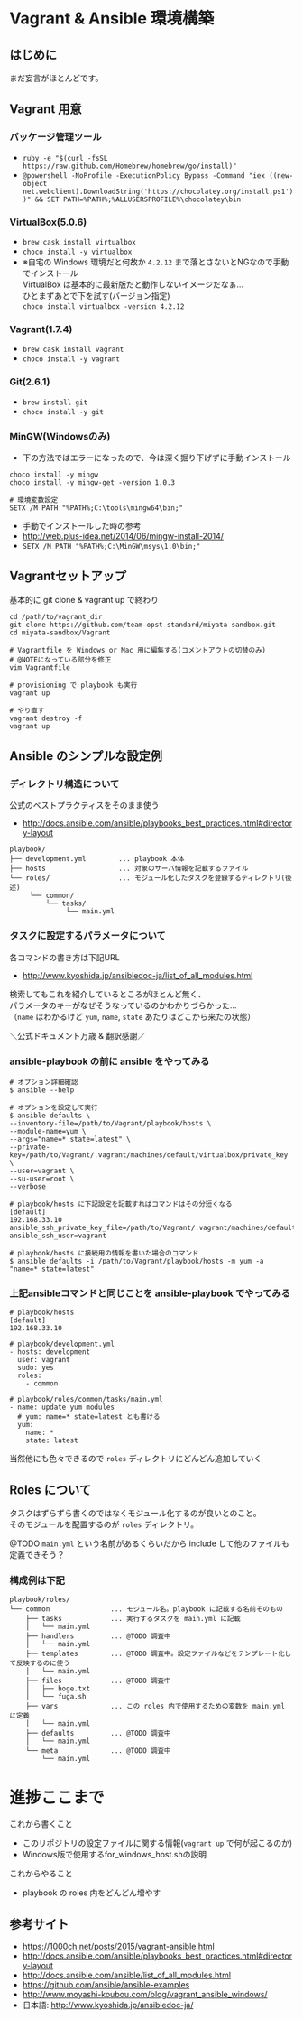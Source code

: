 Vagrant & Ansible 環境構築
======

## はじめに
まだ妄言がほとんどです。

## Vagrant 用意
### パッケージ管理ツール
* `ruby -e "$(curl -fsSL https://raw.github.com/Homebrew/homebrew/go/install)"`
* `@powershell -NoProfile -ExecutionPolicy Bypass -Command "iex ((new-object net.webclient).DownloadString('https://chocolatey.org/install.ps1'))" && SET PATH=%PATH%;%ALLUSERSPROFILE%\chocolatey\bin`

### VirtualBox(5.0.6)
* `brew cask install virtualbox`
* `choco install -y virtualbox`
* ※自宅の Windows 環境だと何故か `4.2.12` まで落とさないとNGなので手動でインストール  
VirtualBox は基本的に最新版だと動作しないイメージだなぁ...  
ひとまずあとで下を試す(バージョン指定)  
`choco install virtualbox -version 4.2.12`

### Vagrant(1.7.4)
* `brew cask install vagrant`
* `choco install -y vagrant`

### Git(2.6.1)
* `brew install git`
* `choco install -y git`

### MinGW(Windowsのみ)
* 下の方法ではエラーになったので、今は深く掘り下げずに手動インストール

```
choco install -y mingw
choco install -y mingw-get -version 1.0.3

# 環境変数設定
SETX /M PATH "%PATH%;C:\tools\mingw64\bin;"
```

* 手動でインストールした時の参考
* http://web.plus-idea.net/2014/06/mingw-install-2014/
* `SETX /M PATH "%PATH%;C:\MinGW\msys\1.0\bin;"`

## Vagrantセットアップ

基本的に git clone & vagrant up で終わり

```
cd /path/to/vagrant_dir
git clone https://github.com/team-opst-standard/miyata-sandbox.git
cd miyata-sandbox/Vagrant

# Vagrantfile を Windows or Mac 用に編集する(コメントアウトの切替のみ)
# @NOTEになっている部分を修正
vim Vagrantfile

# provisioning で playbook も実行
vagrant up

# やり直す
vagrant destroy -f
vagrant up
```

## Ansible のシンプルな設定例

### ディレクトリ構造について
公式のベストプラクティスをそのまま使う
* http://docs.ansible.com/ansible/playbooks_best_practices.html#directory-layout

```
playbook/
├── development.yml        ... playbook 本体
├── hosts                  ... 対象のサーバ情報を記載するファイル
└── roles/                 ... モジュール化したタスクを登録するディレクトリ(後述)
     └── common/
         └── tasks/
              └── main.yml
```

### タスクに設定するパラメータについて
各コマンドの書き方は下記URL
* http://www.kyoshida.jp/ansibledoc-ja/list_of_all_modules.html

検索してもこれを紹介しているところがほとんど無く、  
パラメータのキーがなぜそうなっているのかわかりづらかった...  
（`name` はわかるけど `yum`, `name`, `state` あたりはどこから来たの状態）

＼公式ドキュメント万歳 & 翻訳感謝／

### ansible-playbook の前に ansible をやってみる

```
# オプション詳細確認
$ ansible --help

# オプションを設定して実行
$ ansible defaults \
--inventory-file=/path/to/Vagrant/playbook/hosts \
--module-name=yum \
--args="name=* state=latest" \
--private-key=/path/to/Vagrant/.vagrant/machines/default/virtualbox/private_key \
--user=vagrant \
--su-user=root \
--verbose

# playbook/hosts に下記設定を記載すればコマンドはその分短くなる
[default]
192.168.33.10 ansible_ssh_private_key_file=/path/to/Vagrant/.vagrant/machines/default/virtualbox/private_key ansible_ssh_user=vagrant

# playbook/hosts に接続用の情報を書いた場合のコマンド
$ ansible defaults -i /path/to/Vagrant/playbook/hosts -m yum -a "name=* state=latest"
```

### 上記ansibleコマンドと同じことを ansible-playbook でやってみる

```
# playbook/hosts
[default]
192.168.33.10

# playbook/development.yml
- hosts: development
  user: vagrant
  sudo: yes
  roles:
    - common

# playbook/roles/common/tasks/main.yml
- name: update yum modules
  # yum: name=* state=latest とも書ける
  yum:
    name: *
    state: latest
```

当然他にも色々できるので `roles` ディレクトリにどんどん追加していく

## Roles について
タスクはずらずら書くのではなくモジュール化するのが良いとのこと。  
そのモジュールを配置するのが `roles` ディレクトリ。

@TODO `main.yml` という名前があるくらいだから include して他のファイルも定義できそう？

### 構成例は下記
```
playbook/roles/
└── common               ... モジュール名。playbook に記載する名前そのもの
    ├── tasks            ... 実行するタスクを main.yml に記載
    │   └── main.yml
    ├── handlers         ... @TODO 調査中
    │   └── main.yml
    ├── templates        ... @TODO 調査中。設定ファイルなどをテンプレート化して反映するのに使う
    │   └── main.yml
    ├── files            ... @TODO 調査中
    │   ├── hoge.txt
    │   └── fuga.sh
    ├── vars             ... この roles 内で使用するための変数を main.yml に定義
    │   └── main.yml
    ├── defaults         ... @TODO 調査中
    │   └── main.yml
    └── meta             ... @TODO 調査中
        └── main.yml
```


# 進捗ここまで

これから書くこと
* このリポジトリの設定ファイルに関する情報(`vagrant up` で何が起こるのか)
* Windows版で使用するfor_windows_host.shの説明

これからやること
* playbook の roles 内をどんどん増やす

## 参考サイト
* https://1000ch.net/posts/2015/vagrant-ansible.html
* http://docs.ansible.com/ansible/playbooks_best_practices.html#directory-layout
* http://docs.ansible.com/ansible/list_of_all_modules.html
* https://github.com/ansible/ansible-examples
* http://www.moyashi-koubou.com/blog/vagrant_ansible_windows/
* 日本語: http://www.kyoshida.jp/ansibledoc-ja/



